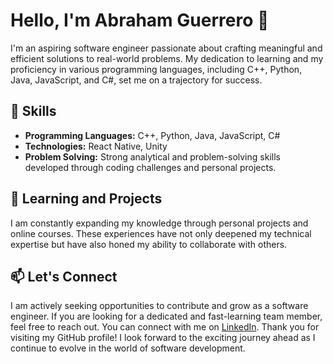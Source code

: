 
# Hello, I'm Abraham Guerrero 👋

I'm an aspiring software engineer passionate about crafting meaningful and efficient solutions to real-world problems. My dedication to learning and my proficiency in various programming languages, including C++, Python, Java, JavaScript, and C#, set me on a trajectory for success.

## 🚀 Skills

- **Programming Languages:** C++, Python, Java, JavaScript, C#
- **Technologies:** React Native, Unity
- **Problem Solving:** Strong analytical and problem-solving skills developed through coding challenges and personal projects.

## 🌱 Learning and Projects

I am constantly expanding my knowledge through personal projects and online courses. These experiences have not only deepened my technical expertise but have also honed my ability to collaborate with others.

## 📫 Let's Connect

I am actively seeking opportunities to contribute and grow as a software engineer. If you are looking for a dedicated and fast-learning team member, feel free to reach out. You can connect with me on [LinkedIn](https://www.linkedin.com/in/abraham-guerrero-36016228b/).
Thank you for visiting my GitHub profile! I look forward to the exciting journey ahead as I continue to evolve in the world of software development.

